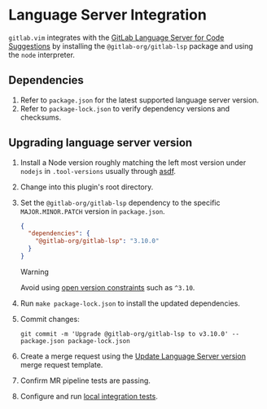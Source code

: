 # Language Server Integration

`gitlab.vim` integrates with the
[GitLab Language Server for Code Suggestions](https://gitlab.com/gitlab-org/editor-extensions/gitlab-lsp)
by installing the `@gitlab-org/gitlab-lsp` package and using the `node` interpreter.

## Dependencies

1. Refer to `package.json` for the latest supported language server version.
1. Refer to `package-lock.json` to verify dependency versions and checksums.

## Upgrading language server version

1. Install a Node version roughly matching the left most version under `nodejs` in `.tool-versions` usually through [asdf](https://asdf-vm.com).
1. Change into this plugin's root directory.
1. Set the `@gitlab-org/gitlab-lsp` dependency to the specific `MAJOR.MINOR.PATCH` version in `package.json`.

   ```json
   {
     "dependencies": {
       "@gitlab-org/gitlab-lsp": "3.10.0"
     }
   }
   ```

   > [!warning]
   > Avoid using [open version constraints](https://gitlab.com/gitlab-org/editor-extensions/gitlab.vim/-/issues/56#note_1591643547)
   > such as `^3.10`.

1. Run `make package-lock.json` to install the updated dependencies.
1. Commit changes:

   ```shell
   git commit -m 'Upgrade @gitlab-org/gitlab-lsp to v3.10.0' -- package.json package-lock.json
   ```

1. Create a merge request using the [Update Language Server version](https://gitlab.com/gitlab-org/editor-extensions/gitlab.vim/-/blob/main/.gitlab/merge_request_templates/Update%20Language%20Server%20version.md)
   merge request template.
1. Confirm MR pipeline tests are passing.
1. Configure and run [local integration tests](testing.md#integration-tests).
